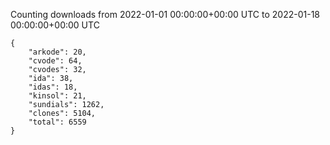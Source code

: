 
Counting downloads from 2022-01-01 00:00:00+00:00 UTC to 2022-01-18 00:00:00+00:00 UTC

```
{
    "arkode": 20,
    "cvode": 64,
    "cvodes": 32,
    "ida": 38,
    "idas": 18,
    "kinsol": 21,
    "sundials": 1262,
    "clones": 5104,
    "total": 6559
}
```
